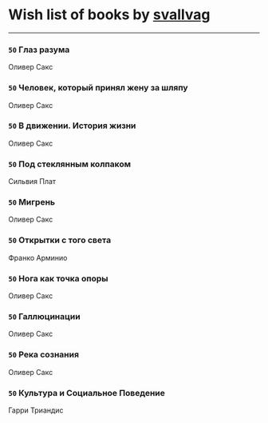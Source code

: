 # Wish list of books by [svallvag](http://vk.com/id553243325)
---

### `50` Глаз разума
Оливер Сакс

### `50` Человек, который принял жену за шляпу
Оливер Сакс

### `50` В движении. История жизни
Оливер Сакс

### `50` Под стеклянным колпаком
Сильвия Плат

### `50` Мигрень
Оливер Сакс

### `50` Открытки с того света
Франко Арминио

### `50` Нога как точка опоры
Оливер Сакс

### `50` Галлюцинации
Оливер Сакс

### `50` Река сознания
Оливер Сакс

### `50` Культура и Социальное Поведение
Гарри Триандис

